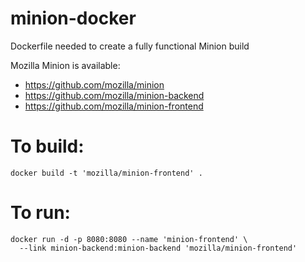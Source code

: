 # minion-docker
Dockerfile needed to create a fully functional Minion build

Mozilla Minion is available:
* https://github.com/mozilla/minion
* https://github.com/mozilla/minion-backend
* https://github.com/mozilla/minion-frontend

# To build:
    docker build -t 'mozilla/minion-frontend' .

# To run:
    docker run -d -p 8080:8080 --name 'minion-frontend' \
      --link minion-backend:minion-backend 'mozilla/minion-frontend'
